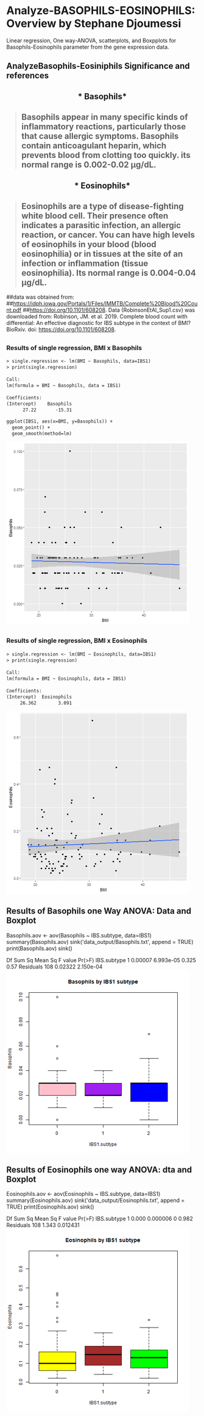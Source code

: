 # Analyze-BASOPHILS-EOSINOPHILS: Overview by Stephane Djoumessi
Linear regression, One way-ANOVA, scatterplots, and Boxpplots for Basophils-Eosinophils parameter from the gene expression data.

## AnalyzeBasophils-Eosiniphils Significance and references

## <p align="center"> * Basophils* </p>
>## Basophils appear in many specific kinds of inflammatory reactions, particularly those that cause allergic symptoms. Basophils contain anticoagulant heparin, which prevents blood from clotting too quickly. its normal range is 0.002-0.02 μg/dL.

 ## <p align="center"> * Eosinophils* </p>
 >## Eosinophils are a type of disease-fighting white blood cell. Their presence often indicates a parasitic infection, an allergic reaction, or cancer. You can have high levels of eosinophils in your blood (blood eosinophilia) or in tissues at the site of an infection or inflammation (tissue eosinophilia). Its normal range is 0.004-0.04 μg/dL.

##data was obtained from:
##https://idph.iowa.gov/Portals/1/Files/IMMTB/Complete%20Blood%20Count.pdf
##https://doi.org/10.1101/608208.
Data (RobinsonEtAl_Sup1.csv) was downloaded from: 
Robinson, JM. et al. 2019. Complete blood count with differential: An effective diagnostic for IBS subtype in the context of BMI? BioRxiv. doi: https://doi.org/10.1101/608208.

##
### Results of single regression, BMI x Basophils
```
> single.regression <- lm(BMI ~ Basophils, data=IBS1)
> print(single.regression)

Call:
lm(formula = BMI ~ Basophils, data = IBS1)

Coefficients:
(Intercept)    Basophils  
      27.22       -15.31  

```
```
ggplot(IBS1, aes(x=BMI, y=Basophils)) +
  geom_point() +    
  geom_smooth(method=lm) 
```
![scatterplot BMI vs Basophils](fig_output/Basophils_scatterplot.png)

##
### Results of single regression, BMI x Eosinophils
```
> single.regression <- lm(BMI ~ Eosinophils, data=IBS1)
> print(single.regression)

Call:
lm(formula = BMI ~ Eosinophils, data = IBS1)

Coefficients:
(Intercept)  Eosinophils  
     26.362        3.091  

```
![ Scatterplot BMI vs Eosinophils](fig_output/Eosinophils_scatterplot.png)


## Results of Basophils one Way ANOVA: Data and Boxplot
Basophils.aov <- aov(Basophils ~ IBS.subtype, data=IBS1)
summary(Basophils.aov)
sink('data_output/Basophils.txt', append = TRUE)
print(Basophils.aov)
sink()

Df  Sum Sq   Mean Sq F value Pr(>F)
IBS.subtype   1 0.00007 6.993e-05   0.325   0.57
Residuals   108 0.02322 2.150e-04  
![Boxplot BMIvs Basophils](fig_output/Basophils_boxplot.png)

## Results of Eosinophils one way ANOVA: dta and Boxplot
Eosinophils.aov <- aov(Eosinophils ~ IBS.subtype, data=IBS1)
summary(Eosinophils.aov)
sink('data_output/Eosinophils.txt', append = TRUE)
print(Eosinophils.aov)
sink()

Df Sum Sq  Mean Sq F value Pr(>F)
IBS.subtype   1  0.000 0.000006       0  0.982
Residuals   108  1.343 0.012431
![Boxplot BMI vs Eosinophils](fig_output/Eosinophils_boxplot.png)

